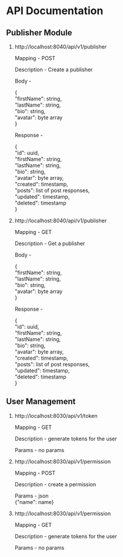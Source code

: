 <h1>API Documentation</h1>


<h2>Publisher Module</h2>

<ol>
    <li>
        <a>http://localhost:8040/api/v1/publisher</a>
        <p>Mapping - POST</p>
        <p>Description - Create a publisher</p>
        <p>Body - <br>
        <p>{<br>
            "firstName": string,<br>
            "lastName": string,<br>
            "bio": string,<br>
            "avatar": byte array<br>
            }</p>
        </p>
        <p>Response - <br>
        <p>{<br>
            "id": uuid,<br>
            "firstName": string,<br>
            "lastName": string,<br>
            "bio": string,<br>
            "avatar": byte array,<br>
            "created": timestamp,<br>
            "posts": list of post responses,<br>
            "updated": timestamp,<br>
            "deleted": timestamp<br>
            }</p>
        </p>
        </p>
    </li>
    <li>
        <a>http://localhost:8040/api/v1/publisher</a>
        <p>Mapping - GET</p>
        <p>Description - Get a publisher</p>
        <p>Body - <br>
        <p>{<br>
            "firstName": string,<br>
            "lastName": string,<br>
            "bio": string,<br>
            "avatar": byte array<br>
            }</p>
        </p>
        <p>Response - <br>
        <p>{<br>
            "id": uuid,<br>
            "firstName": string,<br>
            "lastName": string,<br>
            "bio": string,<br>
            "avatar": byte array,<br>
            "created": timestamp,<br>
            "posts": list of post responses,<br>
            "updated": timestamp,<br>
            "deleted": timestamp<br>
            }</p>
        </p>
        </p>
    </li>
</ol>




<h2>User Management</h2>
<ol>
    <li>
        <a>http://localhost:8030/api/v1/token</a>
        <p>Mapping - GET</p>
        <p>Description - generate tokens for the user</p>
        <p>Params - no params</p>
    </li>
    <li>
        <a>http://localhost:8030/api/v1/permission</a>
        <p>Mapping - POST</p>
        <p>Description - create a permission</p>
        <p>Params - json<br>
        {"name": name}</p>
    </li>
    <li>
        <a>http://localhost:8030/api/v1/permission</a>
        <p>Mapping - GET</p>
        <p>Description - generate tokens for the user</p>
        <p>Params - no params</p>   
    </li>
</ol>
